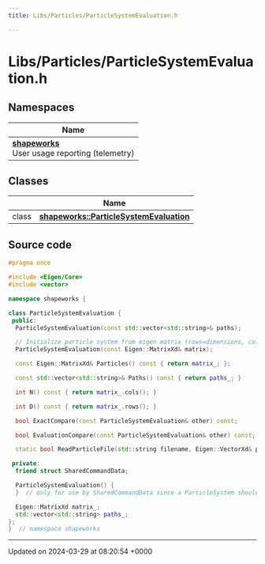 ```yaml
---
title: Libs/Particles/ParticleSystemEvaluation.h

---
```


# Libs/Particles/ParticleSystemEvaluation.h



## Namespaces

| Name           |
| -------------- |
| **[shapeworks](../Namespaces/namespaceshapeworks.md)** <br>User usage reporting (telemetry)  |

## Classes

|                | Name           |
| -------------- | -------------- |
| class | **[shapeworks::ParticleSystemEvaluation](../Classes/classshapeworks_1_1ParticleSystemEvaluation.md)**  |




## Source code

```cpp
#pragma once

#include <Eigen/Core>
#include <vector>

namespace shapeworks {

class ParticleSystemEvaluation {
 public:
  ParticleSystemEvaluation(const std::vector<std::string>& paths);

  // Initialize particle system from eigen matrix (rows=dimensions, cols=num_samples)
  ParticleSystemEvaluation(const Eigen::MatrixXd& matrix);

  const Eigen::MatrixXd& Particles() const { return matrix_; };

  const std::vector<std::string>& Paths() const { return paths_; }

  int N() const { return matrix_.cols(); }

  int D() const { return matrix_.rows(); }

  bool ExactCompare(const ParticleSystemEvaluation& other) const;

  bool EvaluationCompare(const ParticleSystemEvaluation& other) const;

  static bool ReadParticleFile(std::string filename, Eigen::VectorXd& points);

 private:
  friend struct SharedCommandData;

  ParticleSystemEvaluation() {
  }  // only for use by SharedCommandData since a ParticleSystem should always be valid, never "empty"

  Eigen::MatrixXd matrix_;
  std::vector<std::string> paths_;
};
}  // namespace shapeworks
```


-------------------------------

Updated on 2024-03-29 at 08:20:54 +0000
